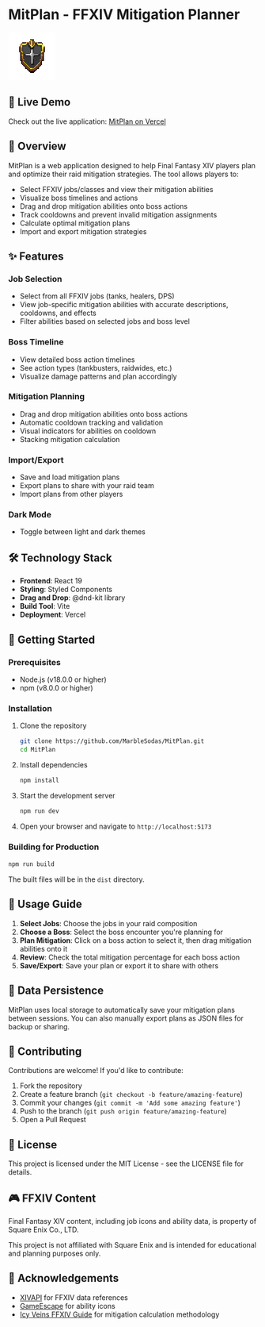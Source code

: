 # MitPlan - FFXIV Mitigation Planner

![MitPlan Logo](public/xivmitplan.svg)

## 🌟 Live Demo

Check out the live application: [MitPlan on Vercel](https://mitplan.vercel.app/)

## 📖 Overview

MitPlan is a web application designed to help Final Fantasy XIV players plan and optimize their raid mitigation strategies. The tool allows players to:

- Select FFXIV jobs/classes and view their mitigation abilities
- Visualize boss timelines and actions
- Drag and drop mitigation abilities onto boss actions
- Track cooldowns and prevent invalid mitigation assignments
- Calculate optimal mitigation plans
- Import and export mitigation strategies

## ✨ Features

### Job Selection
- Select from all FFXIV jobs (tanks, healers, DPS)
- View job-specific mitigation abilities with accurate descriptions, cooldowns, and effects
- Filter abilities based on selected jobs and boss level

### Boss Timeline
- View detailed boss action timelines
- See action types (tankbusters, raidwides, etc.)
- Visualize damage patterns and plan accordingly

### Mitigation Planning
- Drag and drop mitigation abilities onto boss actions
- Automatic cooldown tracking and validation
- Visual indicators for abilities on cooldown
- Stacking mitigation calculation

### Import/Export
- Save and load mitigation plans
- Export plans to share with your raid team
- Import plans from other players

### Dark Mode
- Toggle between light and dark themes

## 🛠️ Technology Stack

- **Frontend**: React 19
- **Styling**: Styled Components
- **Drag and Drop**: @dnd-kit library
- **Build Tool**: Vite
- **Deployment**: Vercel

## 🚀 Getting Started

### Prerequisites

- Node.js (v18.0.0 or higher)
- npm (v8.0.0 or higher)

### Installation

1. Clone the repository
   ```bash
   git clone https://github.com/MarbleSodas/MitPlan.git
   cd MitPlan
   ```

2. Install dependencies
   ```bash
   npm install
   ```

3. Start the development server
   ```bash
   npm run dev
   ```

4. Open your browser and navigate to `http://localhost:5173`

### Building for Production

```bash
npm run build
```

The built files will be in the `dist` directory.

## 📝 Usage Guide

1. **Select Jobs**: Choose the jobs in your raid composition
2. **Choose a Boss**: Select the boss encounter you're planning for
3. **Plan Mitigation**: Click on a boss action to select it, then drag mitigation abilities onto it
4. **Review**: Check the total mitigation percentage for each boss action
5. **Save/Export**: Save your plan or export it to share with others

## 🔄 Data Persistence

MitPlan uses local storage to automatically save your mitigation plans between sessions. You can also manually export plans as JSON files for backup or sharing.

## 🤝 Contributing

Contributions are welcome! If you'd like to contribute:

1. Fork the repository
2. Create a feature branch (`git checkout -b feature/amazing-feature`)
3. Commit your changes (`git commit -m 'Add some amazing feature'`)
4. Push to the branch (`git push origin feature/amazing-feature`)
5. Open a Pull Request

## 📜 License

This project is licensed under the MIT License - see the LICENSE file for details.

## 🎮 FFXIV Content

Final Fantasy XIV content, including job icons and ability data, is property of Square Enix Co., LTD.

This project is not affiliated with Square Enix and is intended for educational and planning purposes only.

## 🙏 Acknowledgements

- [XIVAPI](https://xivapi.com/) for FFXIV data references
- [GameEscape](https://ffxiv.gamerescape.com/) for ability icons
- [Icy Veins FFXIV Guide](https://www.icy-veins.com/ffxiv/) for mitigation calculation methodology
